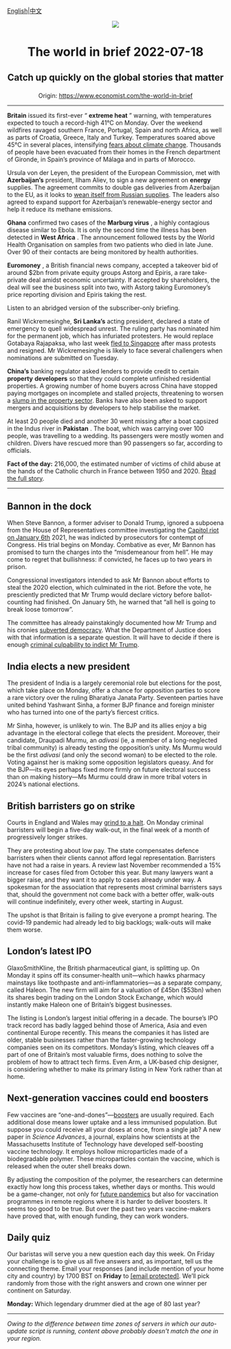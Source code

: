 [English](https://github.com/arielherself/espresso/blob/main/README.md)|[中文](https://github-com.translate.goog/arielherself/espresso/blob/main/README.md?_x_tr_sl=en&_x_tr_tl=zh-CN&_x_tr_hl=zh-CN&_x_tr_pto=wapp)

<div align="center"><img src="https://cdn.static-economist.com/sites/all/themes/econfinal/images/svg/logo.svg" align-center /></div>

# <p align="center">The world in brief 2022-07-18</p>

## <p align="center">Catch up quickly on the global stories that matter</p>

<p align="center">Origin: <a href="https://www.economist.com/the-world-in-brief">https://www.economist.com/the-world-in-brief</a><hr>

 **Britain** issued its first-ever “ **extreme heat** ” warning, with temperatures expected to touch a record-high 41°C on Monday. Over the weekend wildfires ravaged southern France, Portugal, Spain and north Africa, as well as parts of Croatia, Greece, Italy and Turkey. Temperatures soared above 45°C in several places, intensifying [fears about climate change](https://www.economist.com/graphic-detail/2022/04/16/in-chilly-parts-of-europe-heatwaves-strengthen-environmentalism). Thousands of people have been evacuated from their homes in the French department of Gironde, in Spain’s province of Málaga and in parts of Morocco.

Ursula von der Leyen, the president of the European Commission, met with **Azerbaijan’s** president, Ilham Aliev, to sign a new agreement on **energy** supplies. The agreement commits to double gas deliveries from Azerbaijan to the EU, as it looks to [wean itself from Russian supplies](https://www.economist.com/europe/2022/07/11/europe-is-preparing-for-russian-gas-to-be-cut-off-this-winter). The leaders also agreed to expand support for Azerbaijan’s renewable-energy sector and help it reduce its methane emissions.

 **Ghana** confirmed two cases of the **Marburg virus** , a highly contagious disease similar to Ebola. It is only the second time the illness has been detected in **West Africa** . The announcement followed tests by the World Health Organisation on samples from two patients who died in late June. Over 90 of their contacts are being monitored by health authorities.

 **Euromoney** , a British financial news company, accepted a takeover bid of around $2bn from private equity groups Astorg and Epiris, a rare take-private deal amidst economic uncertainty. If accepted by shareholders, the deal will see the business split into two, with Astorg taking Euromoney’s price reporting division and Epiris taking the rest.

Listen to an abridged version of the subscriber-only briefing.

Ranil Wickremesinghe, **Sri Lanka’s** acting president, declared a state of emergency to quell widespread unrest. The ruling party has nominated him for the permanent job, which has infuriated protesters. He would replace Gotabaya Rajapaksa, who last week [fled to Singapore](https://www.economist.com/asia/2022/07/13/sri-lankas-president-flees-leaving-the-country-in-chaos) after mass protests and resigned. Mr Wickremesinghe is likely to face several challengers when nominations are submitted on Tuesday. 

 **China’s** banking regulator asked lenders to provide credit to certain **property** **developers** so that they could complete unfinished residential properties. A growing number of home buyers across China have stopped paying mortgages on incomplete and stalled projects, threatening to worsen a [slump in the property sector](https://www.economist.com/finance-and-economics/china-scrambles-to-prevent-property-pandemonium/21807940). Banks have also been asked to support mergers and acquisitions by developers to help stabilise the market.

At least 20 people died and another 30 went missing after a boat capsized in the Indus river in **Pakistan** . The boat, which was carrying over 100 people, was travelling to a wedding. Its passengers were mostly women and children. Divers have rescued more than 90 passengers so far, according to officials.

 **Fact of the day:** 216,000, the estimated number of victims of child abuse at the hands of the Catholic church in France between 1950 and 2020. [Read the full story](https://www.economist.com/leaders/2022/07/14/the-catholic-church-should-scrap-the-requirement-for-priestly-celibacy).

----------

## Bannon in the dock

When Steve Bannon, a former adviser to Donald Trump, ignored a subpoena from the House of Representatives committee investigating the [Capitol riot on January 6th](https://www.economist.com/united-states/2022/06/10/congresss-capitol-riot-hearing-confirms-donald-trumps-complicity) 2021, he was indicted by prosecutors for contempt of Congress. His trial begins on Monday. Combative as ever, Mr Bannon has promised to turn the charges into the “misdemeanour from hell”. He may come to regret that bullishness: if convicted, he faces up to two years in prison.

Congressional investigators intended to ask Mr Bannon about efforts to steal the 2020 election, which culminated in the riot. Before the vote, he presciently predicted that Mr Trump would declare victory before ballot-counting had finished. On January 5th, he warned that “all hell is going to break loose tomorrow”.

The committee has already painstakingly documented how Mr Trump and his cronies [subverted democracy](https://www.economist.com/podcasts/2022/06/24/what-impact-can-the-january-6th-committee-have). What the Department of Justice does with that information is a separate question. It will have to decide if there is enough [criminal culpability to indict Mr Trump](https://www.economist.com/united-states/2022/06/16/the-criminal-case-against-donald-trump). 

## India elects a new president

The president of India is a largely ceremonial role but elections for the post, which take place on Monday, offer a chance for opposition parties to score a rare victory over the ruling Bharatiya Janata Party. Seventeen parties have united behind Yashwant Sinha, a former BJP finance and foreign minister who has turned into one of the party’s fiercest critics. 

Mr Sinha, however, is unlikely to win. The BJP and its allies enjoy a big advantage in the electoral college that elects the president. Moreover, their candidate, Draupadi Murmu, an <em>adivasi</em> (ie, a member of a long-neglected tribal community) is already testing the opposition’s unity. Ms Murmu would be the first <em>adivasi</em> (and only the second woman) to be elected to the role. Voting against her is making some opposition legislators queasy. And for the BJP—its eyes perhaps fixed more firmly on future electoral success than on making history—Ms Murmu could draw in more tribal voters in 2024’s national elections. 

## British barristers go on strike

Courts in England and Wales may [grind to a halt](https://www.economist.com/britain/2022/02/12/unless-lawyers-are-paid-better-courts-will-grind-to-a-halt). On Monday criminal barristers will begin a five-day walk-out, in the final week of a month of progressively longer strikes. 

They are protesting about low pay. The state compensates defence barristers when their clients cannot afford legal representation. Barristers have not had a raise in years. A review last November recommended a 15% increase for cases filed from October this year. But many lawyers want a bigger raise, and they want it to apply to cases already under way. A spokesman for the association that represents most criminal barristers says that, should the government not come back with a better offer, walk-outs will continue indefinitely, every other week, starting in August.

The upshot is that Britain is failing to give everyone a prompt hearing. The covid-19 pandemic had already led to big backlogs; walk-outs will make them worse. 

## London’s latest IPO

GlaxoSmithKline, the British pharmaceutical giant, is splitting up. On Monday it spins off its consumer-health unit—which hawks pharmacy mainstays like toothpaste and anti-inflammatories—as a separate company, called Haleon. The new firm will aim for a valuation of £45bn ($53bn) when its shares begin trading on the London Stock Exchange, which would instantly make Haleon one of Britain’s biggest businesses. 

The listing is London’s largest initial offering in a decade. The bourse’s IPO track record has badly lagged behind those of America, Asia and even continental Europe recently. This means the companies it has listed are older, stable businesses rather than the faster-growing technology companies seen on its competitors. Monday’s listing, which cleaves off a part of one of Britain’s most valuable firms, does nothing to solve the problem of how to attract tech firms. Even Arm, a UK-based chip designer, is considering whether to make its primary listing in New York rather than at home.

## Next-generation vaccines could end boosters

Few vaccines are “one-and-dones”—[boosters](https://www.economist.com/podcasts/2021/09/14/booster-shots-are-they-necessary) are usually required. Each additional dose means lower uptake and a less immunised population. But suppose you could receive all your doses at once, from a single jab? A new paper in <em>Science Advances</em>, a journal, explains how scientists at the Massachusetts Institute of Technology have developed self-boosting vaccine technology. It employs hollow microparticles made of a biodegradable polymer. These microparticles contain the vaccine, which is released when the outer shell breaks down.

By adjusting the composition of the polymer, the researchers can determine exactly how long this process takes, whether days or months. This would be a game-changer, not only for [future pandemics](https://www.economist.com/graphic-detail/2022/04/09/asias-outbreaks-show-that-omicron-is-deadly-in-unvaccinated-people) but also for vaccination programmes in remote regions where it is harder to deliver boosters. It seems too good to be true. But over the past two years vaccine-makers have proved that, with enough funding, they can work wonders.

## Daily quiz

Our baristas will serve you a new question each day this week. On Friday your challenge is to give us all five answers and, as important, tell us the connecting theme. Email your responses (and include mention of your home city and country) by 1700 BST on **Friday** to [<span class="__cf_email__" data-cfemail="4f1e3a26350a3c3f3d2a3c3c200f2a2c20212022263c3b612c2022">[email&#160;protected]</span>](https://mail.google.com/mail/?view=cm&amp;fs=1&amp;tf=1&amp;to=QuizEspresso@economist.com). We’ll pick randomly from those with the right answers and crown one winner per continent on Saturday.

 **Monday:** Which legendary drummer died at the age of 80 last year?

----------

*Owing to the difference between time zones of servers in which our auto-update script is running, content above probably doesn't match the one in your region.*
